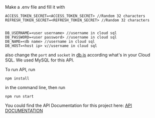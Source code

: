 Make a .env file and fill it with 

```
ACCESS_TOKEN_SECRET=<ACCESS_TOKEN_SECRET> //Random 32 characters
REFRESH_TOKEN_SECRET=<REFRESH_TOKEN_SECRET> //Random 32 characters


DB_USERNAME=<user username> //username in cloud sql
DB_PASSWORD=<user password> //username in cloud sql
DB_NAME=<db name> //username in cloud sql
DB_HOST=<host ip> v//username in cloud sql
```
also change the ```port``` and ```socket``` in [db.js](config\db.js) according what's in your Cloud SQL. We used MySQL for this API. 

To run API, run 
```
npm install
```
in the command line, then run 
```
npm run start
```
You could find the API Documentation for this project here:
[API DOCUMENTATION](https://docs.google.com/document/d/1_TaMyry-y0MjxuYZYlbdVLyJ0Jc4ImUNfkv721VHIZY/edit?usp=sharing)
